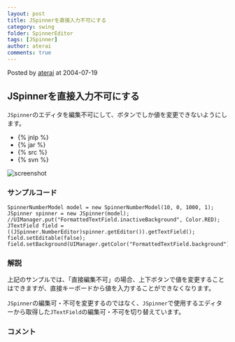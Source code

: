 ```yaml
---
layout: post
title: JSpinnerを直接入力不可にする
category: swing
folder: SpinnerEditor
tags: [JSpinner]
author: aterai
comments: true
---
```


Posted by [aterai](http://terai.xrea.jp/aterai.html) at 2004-07-19

## JSpinnerを直接入力不可にする
`JSpinner`のエディタを編集不可にして、ボタンでしか値を変更できないようにします。

- {% jnlp %}
- {% jar %}
- {% src %}
- {% svn %}

<!-- dummy comment line for breaking list -->

![screenshot](https://lh3.googleusercontent.com/_9Z4BYR88imo/TQTTojxcMLI/AAAAAAAAAkw/BznS8i5Xfp4/s800/SpinnerEditor.png)

### サンプルコード
<pre class="prettyprint"><code>SpinnerNumberModel model = new SpinnerNumberModel(10, 0, 1000, 1);
JSpinner spinner = new JSpinner(model);
//UIManager.put("FormattedTextField.inactiveBackground", Color.RED);
JTextField field = ((JSpinner.NumberEditor)spinner.getEditor()).getTextField();
field.setEditable(false);
field.setBackground(UIManager.getColor("FormattedTextField.background"));
</code></pre>

### 解説
上記のサンプルでは、「直接編集不可」の場合、上下ボタンで値を変更することはできますが、直接キーボードから値を入力することができなくなります。

`JSpinner`の編集可・不可を変更するのではなく、`JSpinner`で使用するエディターから取得した`JTextField`の編集可・不可を切り替えています。

### コメント
